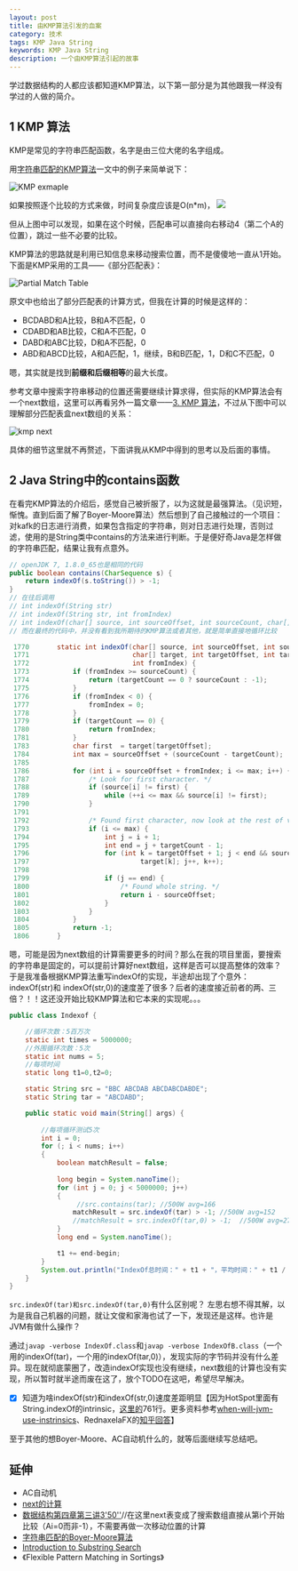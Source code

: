 ```yaml
---
layout: post
title: 由KMP算法引发的血案
category: 技术
tags: KMP Java String 
keywords: KMP Java String
description: 一个由KMP算法引起的故事
---
```


学过数据结构的人都应该都知道KMP算法，以下第一部分是为其他跟我一样没有学过的人做的简介。

1 KMP 算法
---
KMP是常见的字符串匹配函数，名字是由三位大佬的名字组成。

用[字符串匹配的KMP算法](http://www.ruanyifeng.com/blog/2013/05/Knuth%E2%80%93Morris%E2%80%93Pratt_algorithm.html)一文中的例子来简单说下：

![KMP exmaple](http://www.ruanyifeng.com/blogimg/asset/201305/bg2013050103.png)

如果按照逐个比较的方式来做，时间复杂度应该是O(n*m)，
![](http://www.ruanyifeng.com/blogimg/asset/201305/bg2013050107.png)

但从上图中可以发现，如果在这个时候，匹配串可以直接向右移动4（第二个A的位置），跳过一些不必要的比较。

KMP算法的思路就是利用已知信息来移动搜索位置，而不是傻傻地一直从1开始。下面是KMP采用的工具——《部分匹配表》：

![Partial Match Table](http://www.ruanyifeng.com/blogimg/asset/201305/bg2013050109.png)

原文中也给出了部分匹配表的计算方式，但我在计算的时候是这样的：
- BCDABD和A比较，B和A不匹配，0
- CDABD和AB比较，C和A不匹配，0
- DABD和ABC比较，D和A不匹配，0
- ABD和ABCD比较，A和A匹配，1，继续，B和B匹配，1，D和C不匹配，0

嗯，其实就是找到**前缀和后缀相等**的最大长度。

参考文章中搜索字符串移动的位置还需要继续计算求得，但实际的KMP算法会有一个next数组，这里可以再看另外一篇文章——[3. KMP 算法](http://wiki.jikexueyuan.com/project/kmp-algorithm/define.html)，不过从下图中可以理解部分匹配表盒next数组的关系：

![kmp next](http://wiki.jikexueyuan.com/project/kmp-algorithm/images/3333.jpg)

具体的细节这里就不再赘述，下面讲我从KMP中得到的思考以及后面的事情。

2 Java String中的contains函数
---
在看完KMP算法的介绍后，感觉自己被折服了，以为这就是最强算法。（见识短，惭愧。直到后面了解了Boyer-Moore算法）然后想到了自己接触过的一个项目：对kafk的日志进行消费，如果包含指定的字符串，则对日志进行处理，否则过滤，使用的是String类中contains的方法来进行判断。于是便好奇Java是怎样做的字符串匹配，结果让我有点意外。

```Java
// openJDK 7, 1.8.0_65也是相同的代码
public boolean contains(CharSequence s) {
    return indexOf(s.toString()) > -1;
}
// 在往后调用
// int indexOf(String str)
// int indexOf(String str, int fromIndex)
// int indexOf(char[] source, int sourceOffset, int sourceCount, char[] target, int targetOffset, int targetCount, int fromIndex) 
// 而在最终的代码中，并没有看到我所期待的KMP算法或者其他，就是简单直接地循环比较

 1770       static int indexOf(char[] source, int sourceOffset, int sourceCount,
 1771                          char[] target, int targetOffset, int targetCount,
 1772                          int fromIndex) {
 1773           if (fromIndex >= sourceCount) {
 1774               return (targetCount == 0 ? sourceCount : -1);
 1775           }
 1776           if (fromIndex < 0) {
 1777               fromIndex = 0;
 1778           }
 1779           if (targetCount == 0) {
 1780               return fromIndex;
 1781           }
 1783           char first  = target[targetOffset];
 1784           int max = sourceOffset + (sourceCount - targetCount);
 1785   
 1786           for (int i = sourceOffset + fromIndex; i <= max; i++) {
 1787               /* Look for first character. */
 1788               if (source[i] != first) {
 1789                   while (++i <= max && source[i] != first);
 1790               }
 1791   
 1792               /* Found first character, now look at the rest of v2 */
 1793               if (i <= max) {
 1794                   int j = i + 1;
 1795                   int end = j + targetCount - 1;
 1796                   for (int k = targetOffset + 1; j < end && source[j] ==
 1797                            target[k]; j++, k++);
 1798   
 1799                   if (j == end) {
 1800                       /* Found whole string. */
 1801                       return i - sourceOffset;
 1802                   }
 1803               }
 1804           }
 1805           return -1;
 1806       }
```

嗯，可能是因为next数组的计算需要更多的时间？那么在我的项目里面，要搜索的字符串是固定的，可以提前计算好next数组，这样是否可以提高整体的效率？于是我准备根据KMP算法重写indexOf的实现，半途却出现了个意外：indexOf(str)和 indexOf(str,0)的速度差了很多？后者的速度接近前者的两、三倍？！！这还没开始比较KMP算法和它本来的实现呢。。。

```Java
public class Indexof {

	//循环次数：5百万次
    static int times = 5000000;
	//外围循环次数：5次
    static int nums = 5;
    //每项时间
    static long t1=0,t2=0;

    static String src = "BBC ABCDAB ABCDABCDABDE";
    static String tar = "ABCDABD";

    public static void main(String[] args) {
        
        //每项循环测试5次
        int i = 0;
        for (; i < nums; i++)
		{
			boolean matchResult = false;
			
            long begin = System.nanoTime();
            for (int j = 0; j < 5000000; j++)
            {
                 //src.contains(tar); //500W avg=166
				matchResult = src.indexOf(tar) > -1; //500W avg=152
				//matchResult = src.indexOf(tar,0) > -1;  //500W avg=270
            }
            long end = System.nanoTime();

            t1 += end-begin;
        }
        System.out.println("IndexOf总时间：" + t1 + "，平均时间：" + t1 / nums);
    }
}
```
`src.indexOf(tar)和src.indexOf(tar,0)`有什么区别呢？
左思右想不得其解，以为是我自己机器的问题，就让文俊和家海也试了一下，发现还是这样。也许是JVM有做什么操作？

通过`javap -verbose IndexOf.class`和`javap -verbose IndexOfB.class`（一个用的indexOf(tar)，一个用的indexOf(tar,0)），发现实际的字节码并没有什么差异。现在就彻底蒙圈了，改造indexOf实现也没有继续，next数组的计算也没有实现，所以暂时就半途而废在这了，放个TODO在这吧，希望尽早解决。

- [x] 知道为啥indexOf(str)和indexOf(str,0)速度差距明显【因为HotSpot里面有String.indexOf的intrinsic，[这里的](http://hg.openjdk.java.net/jdk8/jdk8/hotspot/file/87ee5ee27509/src/share/vm/classfile/vmSymbols.hpp)761行。更多资料参考[when-will-jvm-use-instrinsics](https://stackoverflow.com/questions/19892322/when-will-jvm-use-intrinsics)、RednaxelaFX的[知乎回答](https://www.zhihu.com/question/27852656)】

至于其他的想Boyer-Moore、AC自动机什么的，就等后面继续写总结吧。

延伸
--
- AC自动机
- [next的计算](http://wiki.jikexueyuan.com/project/kmp-algorithm/define.html)
- [数据结构第四章第三讲3'50''](https://www.icourse163.org/learn/XIYOU-1002578005?tid=1002984001#/learn/content?type=detail&id=1004211036&cid=1005219052&replay=true)//在这里next表变成了搜索数组直接从第i个开始比较（Ai=0而非-1），不需要再做一次移动位置的计算
- [字符串匹配的Boyer-Moore算法
](http://www.ruanyifeng.com/blog/2013/05/boyer-moore_string_search_algorithm.html)
- [Introduction to Substring Search](https://www.coursera.org/lecture/algorithms-part2/introduction-to-substring-search-n3ZpG)
- 《Flexible Pattern Matching in Sortings》
